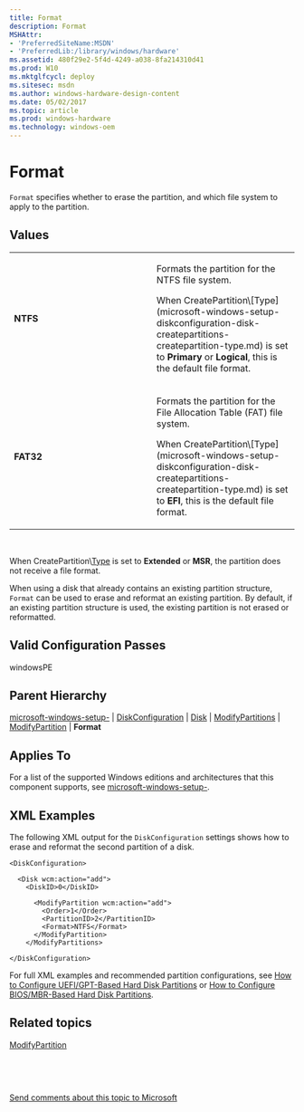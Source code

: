 ```yaml
---
title: Format
description: Format
MSHAttr:
- 'PreferredSiteName:MSDN'
- 'PreferredLib:/library/windows/hardware'
ms.assetid: 480f29e2-5f4d-4249-a038-8fa214310d41
ms.prod: W10
ms.mktglfcycl: deploy
ms.sitesec: msdn
ms.author: windows-hardware-design-content
ms.date: 05/02/2017
ms.topic: article
ms.prod: windows-hardware
ms.technology: windows-oem
---
```


# Format


`Format` specifies whether to erase the partition, and which file system to apply to the partition.

## Values


<table>
<colgroup>
<col width="50%" />
<col width="50%" />
</colgroup>
<tbody>
<tr class="odd">
<td><p><strong>NTFS</strong></p></td>
<td><p>Formats the partition for the NTFS file system.</p>
<p>When CreatePartition\[Type](microsoft-windows-setup-diskconfiguration-disk-createpartitions-createpartition-type.md) is set to <strong>Primary</strong> or <strong>Logical</strong>, this is the default file format.</p></td>
</tr>
<tr class="even">
<td><p><strong>FAT32</strong></p></td>
<td><p>Formats the partition for the File Allocation Table (FAT) file system.</p>
<p>When CreatePartition\[Type](microsoft-windows-setup-diskconfiguration-disk-createpartitions-createpartition-type.md) is set to <strong>EFI</strong>, this is the default file format.</p></td>
</tr>
</tbody>
</table>

 

When CreatePartition\\[Type](microsoft-windows-setup-diskconfiguration-disk-createpartitions-createpartition-type.md) is set to **Extended** or **MSR**, the partition does not receive a file format.

When using a disk that already contains an existing partition structure, `Format` can be used to erase and reformat an existing partition. By default, if an existing partition structure is used, the existing partition is not erased or reformatted.

## Valid Configuration Passes


windowsPE

## Parent Hierarchy


[microsoft-windows-setup-](microsoft-windows-setup.md) | [DiskConfiguration](microsoft-windows-setup-diskconfiguration.md) | [Disk](microsoft-windows-setup-diskconfiguration-disk.md) | [ModifyPartitions](microsoft-windows-setup-diskconfiguration-disk-modifypartitions.md) | [ModifyPartition](microsoft-windows-setup-diskconfiguration-disk-modifypartitions-modifypartition.md) | **Format**

## Applies To


For a list of the supported Windows editions and architectures that this component supports, see [microsoft-windows-setup-](microsoft-windows-setup.md).

## XML Examples


The following XML output for the `DiskConfiguration` settings shows how to erase and reformat the second partition of a disk.

``` syntax
<DiskConfiguration>

  <Disk wcm:action="add">
    <DiskID>0</DiskID> 

      <ModifyPartition wcm:action="add">
        <Order>1</Order> 
        <PartitionID>2</PartitionID> 
        <Format>NTFS</Format> 
      </ModifyPartition>
    </ModifyPartitions>

</DiskConfiguration>
```

For full XML examples and recommended partition configurations, see [How to Configure UEFI/GPT-Based Hard Disk Partitions](http://go.microsoft.com/fwlink/?LinkId=214261) or [How to Configure BIOS/MBR-Based Hard Disk Partitions](http://go.microsoft.com/fwlink/?LinkId=214260).

## Related topics


[ModifyPartition](microsoft-windows-setup-diskconfiguration-disk-modifypartitions-modifypartition.md)

 

 

[Send comments about this topic to Microsoft](mailto:wsddocfb@microsoft.com?subject=Documentation%20feedback%20%5Bp_unattend\p_unattend%5D:%20Format%20%20RELEASE:%20%2810/3/2016%29&body=%0A%0APRIVACY%20STATEMENT%0A%0AWe%20use%20your%20feedback%20to%20improve%20the%20documentation.%20We%20don't%20use%20your%20email%20address%20for%20any%20other%20purpose,%20and%20we'll%20remove%20your%20email%20address%20from%20our%20system%20after%20the%20issue%20that%20you're%20reporting%20is%20fixed.%20While%20we're%20working%20to%20fix%20this%20issue,%20we%20might%20send%20you%20an%20email%20message%20to%20ask%20for%20more%20info.%20Later,%20we%20might%20also%20send%20you%20an%20email%20message%20to%20let%20you%20know%20that%20we've%20addressed%20your%20feedback.%0A%0AFor%20more%20info%20about%20Microsoft's%20privacy%20policy,%20see%20http://privacy.microsoft.com/default.aspx. "Send comments about this topic to Microsoft")





